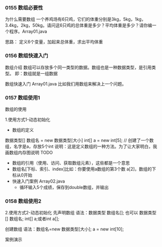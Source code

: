 ### 0155 数组必要性
为什么需要数组
一个养鸡场有6只鸡，它们的体重分别是3kg，5kg，1kg，3.4kg，2kg，50kg。请问这6只鸡的总体重是多少？平均体重是多少？请你编一个程序。Array01.java

思路：
定义6个变量，加起来总体重，求出平均体重

### 0156 数组快速入门 
数组介绍
数组可以存放多个同一类型的数据。数组也是一种数据类型，是引用类型。
即：数组就是一组数据

数组快速入门
Array01.java
比如我们用数组来解决上一个问题。


### 0157 数组使用1
数组的使用

1.使用方式1-动态初始化
- 数组的定义

数据类型[] 数组名 = new 数据类型[大小]
int[] a = new int[5]; // 创建了一个数组，名字是a，存放5个int
说明：这是定义数组的一种方法。为了让大家明白，我画数组内存图说明
TODO

- 数组的引用（使用、访问、获取数组元素），这些都是一个意思
- 数组名[下标、索引、index]比如：你要使用a数组的第3个数 a[2]，数组的下标从0开始
- 快速入门案例 Array02.java
  - 循环输入5个成绩，保存到double数组，并输出


### 0158 数组使用2
2.使用方式2-动态初始化
先声明数组
语法：数据类型 数组名[]; 也可以 数据类型[] 数组名;
int[] a;或者int a[];

创建数组
语法：数组名=new 数据类型[大小];
a = new int[10];

案例演示